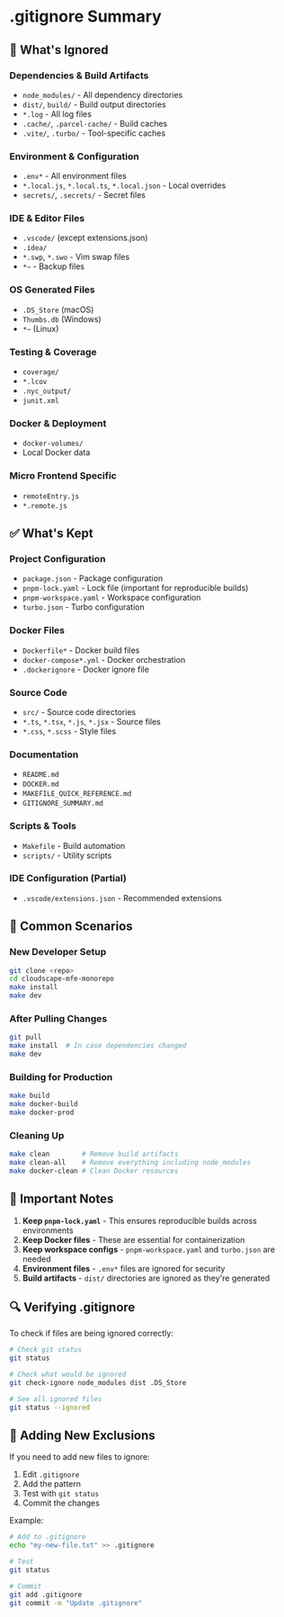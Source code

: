# .gitignore Summary

## 📁 **What's Ignored**

### **Dependencies & Build Artifacts**
- `node_modules/` - All dependency directories
- `dist/`, `build/` - Build output directories
- `*.log` - All log files
- `.cache/`, `.parcel-cache/` - Build caches
- `.vite/`, `.turbo/` - Tool-specific caches

### **Environment & Configuration**
- `.env*` - All environment files
- `*.local.js`, `*.local.ts`, `*.local.json` - Local overrides
- `secrets/`, `.secrets/` - Secret files

### **IDE & Editor Files**
- `.vscode/` (except extensions.json)
- `.idea/`
- `*.swp`, `*.swo` - Vim swap files
- `*~` - Backup files

### **OS Generated Files**
- `.DS_Store` (macOS)
- `Thumbs.db` (Windows)
- `*~` (Linux)

### **Testing & Coverage**
- `coverage/`
- `*.lcov`
- `.nyc_output/`
- `junit.xml`

### **Docker & Deployment**
- `docker-volumes/`
- Local Docker data

### **Micro Frontend Specific**
- `remoteEntry.js`
- `*.remote.js`

## ✅ **What's Kept**

### **Project Configuration**
- `package.json` - Package configuration
- `pnpm-lock.yaml` - Lock file (important for reproducible builds)
- `pnpm-workspace.yaml` - Workspace configuration
- `turbo.json` - Turbo configuration

### **Docker Files**
- `Dockerfile*` - Docker build files
- `docker-compose*.yml` - Docker orchestration
- `.dockerignore` - Docker ignore file

### **Source Code**
- `src/` - Source code directories
- `*.ts`, `*.tsx`, `*.js`, `*.jsx` - Source files
- `*.css`, `*.scss` - Style files

### **Documentation**
- `README.md`
- `DOCKER.md`
- `MAKEFILE_QUICK_REFERENCE.md`
- `GITIGNORE_SUMMARY.md`

### **Scripts & Tools**
- `Makefile` - Build automation
- `scripts/` - Utility scripts

### **IDE Configuration (Partial)**
- `.vscode/extensions.json` - Recommended extensions

## 🔧 **Common Scenarios**

### **New Developer Setup**
```bash
git clone <repo>
cd cloudscape-mfe-monorepo
make install
make dev
```

### **After Pulling Changes**
```bash
git pull
make install  # In case dependencies changed
make dev
```

### **Building for Production**
```bash
make build
make docker-build
make docker-prod
```

### **Cleaning Up**
```bash
make clean        # Remove build artifacts
make clean-all    # Remove everything including node_modules
make docker-clean # Clean Docker resources
```

## 🚨 **Important Notes**

1. **Keep `pnpm-lock.yaml`** - This ensures reproducible builds across environments
2. **Keep Docker files** - These are essential for containerization
3. **Keep workspace configs** - `pnpm-workspace.yaml` and `turbo.json` are needed
4. **Environment files** - `.env*` files are ignored for security
5. **Build artifacts** - `dist/` directories are ignored as they're generated

## 🔍 **Verifying .gitignore**

To check if files are being ignored correctly:

```bash
# Check git status
git status

# Check what would be ignored
git check-ignore node_modules dist .DS_Store

# See all ignored files
git status --ignored
```

## 📝 **Adding New Exclusions**

If you need to add new files to ignore:

1. Edit `.gitignore`
2. Add the pattern
3. Test with `git status`
4. Commit the changes

Example:
```bash
# Add to .gitignore
echo "my-new-file.txt" >> .gitignore

# Test
git status

# Commit
git add .gitignore
git commit -m "Update .gitignore"
``` 